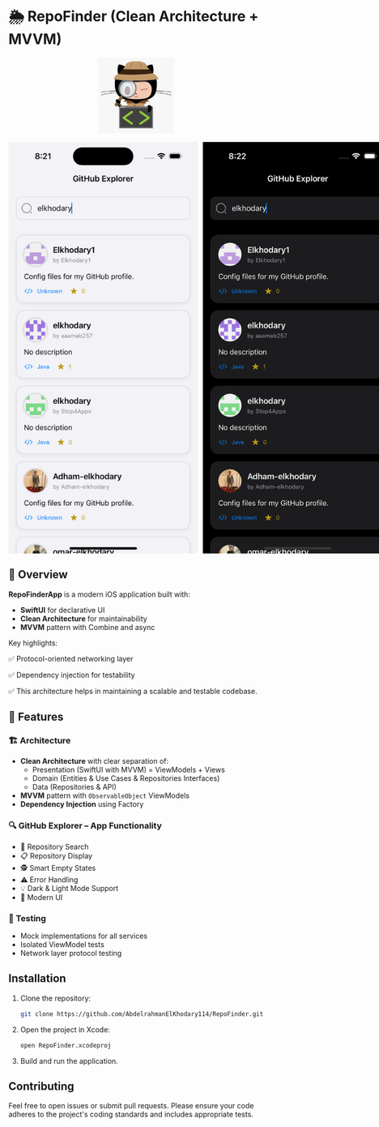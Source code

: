 # 🌦️ RepoFinder (Clean Architecture + MVVM)

<p align="center">
  <img src="images/appstore.png" alt="Screenshot" width="150"/>
</p>

<p align="center" style="display: flex; gap: 10px;">
<img src="images/screen1.png" width="375" height="812" />
<img src="images/screen2.png" width="375" height="812" />
</p>

## 🌟 Overview

**RepoFinderApp** is a modern iOS application built with:
- **SwiftUI** for declarative UI
- **Clean Architecture** for maintainability
- **MVVM** pattern with Combine and async

Key highlights:

✅ Protocol-oriented networking layer  

✅ Dependency injection for testability 

✅ This architecture helps in maintaining a scalable and testable codebase.

## 🎯 Features

### 🏗️ Architecture
- **Clean Architecture** with clear separation of:
  - Presentation (SwiftUI with MVVM) = ViewModels + Views
  - Domain (Entities & Use Cases & Repositories Interfaces) 
  - Data (Repositories & API)
- **MVVM** pattern with `ObservableObject` ViewModels
- **Dependency Injection** using Factory

### 🔍 GitHub Explorer – App Functionality
- 🔎 Repository Search
- 📋 Repository Display
- 🕵️ Smart Empty States
- ⚠️ Error Handling
- 💡 Dark & Light Mode Support
- 📱 Modern UI

### 🧪 Testing
- Mock implementations for all services
- Isolated ViewModel tests
- Network layer protocol testing


## Installation

1. Clone the repository:
    ```bash
    git clone https://github.com/AbdelrahmanElKhodary114/RepoFinder.git
    ```
2. Open the project in Xcode:
    ```bash
    open RepoFinder.xcodeproj
    ```
3. Build and run the application.

## Contributing

Feel free to open issues or submit pull requests. Please ensure your code adheres to the project's coding standards and includes appropriate tests.

